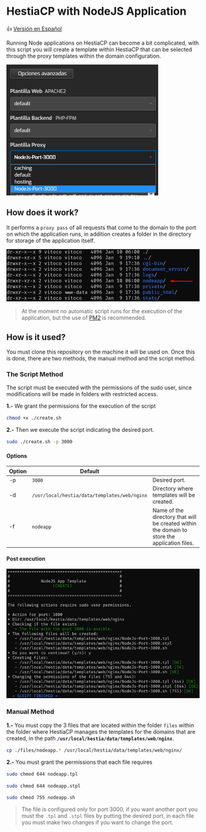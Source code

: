 # HestiaCP with NodeJS Application

👍 [Versión en Español](./spanish.md)

Running Node applications on HestiaCP can become a bit complicated, with this script you will create a template within HestiaCP that can be selected through the proxy templates within the domain configuration.

![proxy_template_example](./img/001.png)

## How does it work?

It performs a `proxy pass` of all requests that come to the domain to the port on which the application runs, in addition creates a folder in the directory for storage of the application itself.

![folder_nodeapp](./img/002.png)

> At the moment no automatic script runs for the execution of the application, but the use of [PM2](https://pm2.keymetrics.io/) is recommended.

## How is it used?

You must clone this repository on the machine it will be used on. Once this is done, there are two methods, the manual method and the script method.

### The Script Method

The script must be executed with the permissions of the sudo user, since modifications will be made in folders with restricted access.

**1.-** We grant the permissions for the execution of the script

```bash
chmod +x ./create.sh
```

**2.-** Then we execute the script indicating the desired port.

```bash
sudo ./create.sh -p 3000
```

#### Options

| Option | Default                                      |                                                              |
| ------ | -------------------------------------------- | ------------------------------------------------------------ |
| -p     | `3000`                                       | Desired port.                                                |
| -d     | `/usr/local/hestia/data/templates/web/nginx` | Directory where templates will be created.                   |
| -f     | `nodeapp`                                    | Name of the directory that will be created within the domain to store the application files. |

#### Post execution

![script_execution](./img/003.png)

### Manual Method

**1.-** You must copy the 3 files that are located within the folder `files` within the folder where HestiaCP manages the templates for the domains that are created, in the path **`/usr/local/hestia/data/templates/web/nginx`**.

```bash
cp ./files/nodeapp.* /usr/local/hestia/data/templates/web/nginx/
```

**2.-** You must grant the permissions that each file requires

```bash
sudo chmod 644 nodeapp.tpl
```
```bash
sudo chmod 644 nodeapp.stpl
```
```bash
sudo chmod 755 nodeapp.sh
```

> The file is configured only for port 3000, if you want another port you must the `.tpl` and `.stpl` files by putting the desired port, in each file you must make two changes if you want to change the port.